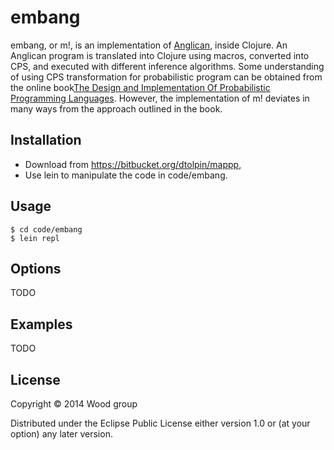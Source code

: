 # embang

embang, or m!, is an implementation of [Anglican](http://www.robots.ox.ac.uk/~fwood/anglican/),
inside Clojure. An Anglican program is translated into Clojure using macros, converted into
CPS, and executed with different inference algorithms. Some understanding of using CPS transformation
for probabilistic program can be obtained from the online book[The Design and Implementation
Of Probabilistic Programming Languages](http://dippl.org/). However, the implementation of m!
deviates in many ways from the approach outlined in the book.

## Installation

* Download from https://bitbucket.org/dtolpin/mappp,
* Use lein to manipulate the code in code/embang.

## Usage


	$ cd code/embang
    $ lein repl

## Options

TODO

## Examples

TODO

## License

Copyright © 2014 Wood group

Distributed under the Eclipse Public License either version 1.0 or (at
your option) any later version.
